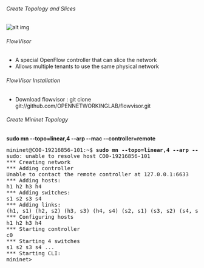 
###### Create Topology and Slices

![alt img](https://github.com/syaifulahdan/mininet/blob/master/image/Screenshot%20from%202016-04-13%2012:19:29.png)



###### FlowVisor
-  A special OpenFlow controller that can slice the network
-  Allows multiple tenants to use the same physical network

###### FlowVisor Installation
-  Download flowvisor : git clone git://github.com/OPENNETWORKINGLAB/flowvisor.git

###### Create Mininet Topology
<b>sudo mn --topo=linear,4 --arp --mac --controller=remote</b>

<pre>
mininet@CO0-19216856-101:~$ <b>sudo mn --topo=linear,4 --arp --mac --controller=remote</b>
sudo: unable to resolve host CO0-19216856-101
*** Creating network
*** Adding controller
Unable to contact the remote controller at 127.0.0.1:6633
*** Adding hosts:
h1 h2 h3 h4 
*** Adding switches:
s1 s2 s3 s4 
*** Adding links:
(h1, s1) (h2, s2) (h3, s3) (h4, s4) (s2, s1) (s3, s2) (s4, s3) 
*** Configuring hosts
h1 h2 h3 h4 
*** Starting controller
c0 
*** Starting 4 switches
s1 s2 s3 s4 ...
*** Starting CLI:
mininet> 

</pre>
